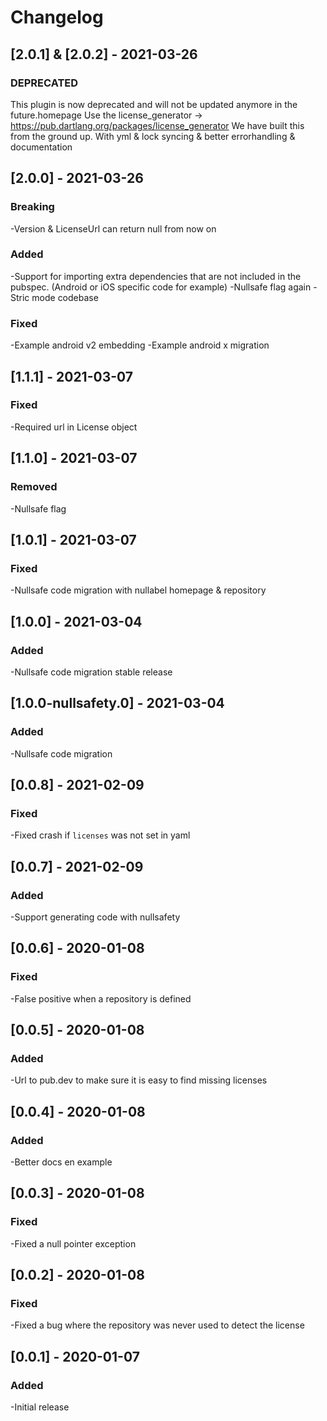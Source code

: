 # Changelog

## [2.0.1] & [2.0.2] - 2021-03-26
### DEPRECATED
This plugin is now deprecated and will not be updated anymore in the future.homepage
Use the license_generator -> https://pub.dartlang.org/packages/license_generator
We have built this from the ground up. With yml & lock syncing & better errorhandling & documentation

## [2.0.0] - 2021-03-26
### Breaking
-Version & LicenseUrl can return null from now on
### Added
-Support for importing extra dependencies that are not included in the pubspec. (Android or iOS specific code for example)
-Nullsafe flag again
-Stric mode codebase
### Fixed
-Example android v2 embedding
-Example android x migration

## [1.1.1] - 2021-03-07
### Fixed
-Required url in License object

## [1.1.0] - 2021-03-07
### Removed
-Nullsafe flag

## [1.0.1] - 2021-03-07
### Fixed
-Nullsafe code migration with nullabel homepage & repository

## [1.0.0] - 2021-03-04
### Added
-Nullsafe code migration stable release

## [1.0.0-nullsafety.0] - 2021-03-04
### Added
-Nullsafe code migration

## [0.0.8] - 2021-02-09
### Fixed
-Fixed crash if `licenses` was not set in yaml

## [0.0.7] - 2021-02-09
### Added
-Support generating code with nullsafety

## [0.0.6] - 2020-01-08
### Fixed
-False positive when a repository is defined

## [0.0.5] - 2020-01-08
### Added
-Url to pub.dev to make sure it is easy to find missing licenses

## [0.0.4] - 2020-01-08
### Added
-Better docs en example

## [0.0.3] - 2020-01-08
### Fixed
-Fixed a null pointer exception

## [0.0.2] - 2020-01-08
### Fixed
-Fixed a bug where the repository was never used to detect the license

## [0.0.1] - 2020-01-07
### Added
-Initial release
